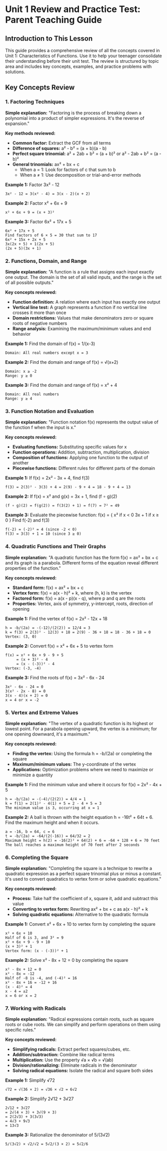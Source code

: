 # Unit 1 Review and Practice Test: Parent Teaching Guide

## Introduction to This Lesson

This guide provides a comprehensive review of all the concepts covered in Unit 1: Characteristics of Functions. Use it to help your teenager consolidate their understanding before their unit test. The review is structured by topic area and includes key concepts, examples, and practice problems with solutions.

## Key Concepts Review

### 1. Factoring Techniques

**Simple explanation:** "Factoring is the process of breaking down a polynomial into a product of simpler expressions. It's the reverse of expansion."

**Key methods reviewed:**
- **Common factor:** Extract the GCF from all terms
- **Difference of squares:** a² - b² = (a + b)(a - b)
- **Perfect square trinomial:** a² + 2ab + b² = (a + b)² or a² - 2ab + b² = (a - b)²
- **General trinomials:** ax² + bx + c
  - When a = 1: Look for factors of c that sum to b
  - When a ≠ 1: Use decomposition or trial-and-error methods

**Example 1:** Factor 3x² - 12
```
3x² - 12 = 3(x² - 4) = 3(x - 2)(x + 2)
```

**Example 2:** Factor x² + 6x + 9
```
x² + 6x + 9 = (x + 3)²
```

**Example 3:** Factor 6x² + 17x + 5
```
6x² + 17x + 5
Find factors of 6 × 5 = 30 that sum to 17
6x² + 15x + 2x + 5
3x(2x + 5) + 1(2x + 5)
(2x + 5)(3x + 1)
```

### 2. Functions, Domain, and Range

**Simple explanation:** "A function is a rule that assigns each input exactly one output. The domain is the set of all valid inputs, and the range is the set of all possible outputs."

**Key concepts reviewed:**
- **Function definition:** A relation where each input has exactly one output
- **Vertical line test:** A graph represents a function if no vertical line crosses it more than once
- **Domain restrictions:** Values that make denominators zero or square roots of negative numbers
- **Range analysis:** Examining the maximum/minimum values and end behavior

**Example 1:** Find the domain of f(x) = 1/(x-3)
```
Domain: All real numbers except x = 3
```

**Example 2:** Find the domain and range of f(x) = √(x+2)
```
Domain: x ≥ -2
Range: y ≥ 0
```

**Example 3:** Find the domain and range of f(x) = x² + 4
```
Domain: All real numbers
Range: y ≥ 4
```

### 3. Function Notation and Evaluation

**Simple explanation:** "Function notation f(x) represents the output value of the function f when the input is x."

**Key concepts reviewed:**
- **Evaluating functions:** Substituting specific values for x
- **Function operations:** Addition, subtraction, multiplication, division
- **Composition of functions:** Applying one function to the output of another
- **Piecewise functions:** Different rules for different parts of the domain

**Example 1:** If f(x) = 2x² - 3x + 4, find f(3)
```
f(3) = 2(3)² - 3(3) + 4 = 2(9) - 9 + 4 = 18 - 9 + 4 = 13
```

**Example 2:** If f(x) = x² and g(x) = 3x + 1, find (f ∘ g)(2)
```
(f ∘ g)(2) = f(g(2)) = f(3(2) + 1) = f(7) = 7² = 49
```

**Example 3:** Evaluate the piecewise function:
f(x) = {
  x² if x < 0
  3x + 1 if x ≥ 0
}
Find f(-2) and f(3)
```
f(-2) = (-2)² = 4 (since -2 < 0)
f(3) = 3(3) + 1 = 10 (since 3 ≥ 0)
```

### 4. Quadratic Functions and Their Graphs

**Simple explanation:** "A quadratic function has the form f(x) = ax² + bx + c and its graph is a parabola. Different forms of the equation reveal different properties of the function."

**Key concepts reviewed:**
- **Standard form:** f(x) = ax² + bx + c
- **Vertex form:** f(x) = a(x - h)² + k, where (h, k) is the vertex
- **Factored form:** f(x) = a(x - p)(x - q), where p and q are the roots
- **Properties:** Vertex, axis of symmetry, y-intercept, roots, direction of opening

**Example 1:** Find the vertex of f(x) = 2x² - 12x + 18
```
h = -b/(2a) = -(-12)/(2(2)) = 12/4 = 3
k = f(3) = 2(3)² - 12(3) + 18 = 2(9) - 36 + 18 = 18 - 36 + 18 = 0
Vertex: (3, 0)
```

**Example 2:** Convert f(x) = x² + 6x + 5 to vertex form
```
f(x) = x² + 6x + 9 - 9 + 5
     = (x + 3)² - 4
     = (x - (-3))² - 4
Vertex: (-3, -4)
```

**Example 3:** Find the roots of f(x) = 3x² - 6x - 24
```
3x² - 6x - 24 = 0
3(x² - 2x - 8) = 0
3(x - 4)(x + 2) = 0
x = 4 or x = -2
```

### 5. Vertex and Extreme Values

**Simple explanation:** "The vertex of a quadratic function is its highest or lowest point. For a parabola opening upward, the vertex is a minimum; for one opening downward, it's a maximum."

**Key concepts reviewed:**
- **Finding the vertex:** Using the formula h = -b/(2a) or completing the square
- **Maximum/minimum values:** The y-coordinate of the vertex
- **Applications:** Optimization problems where we need to maximize or minimize a quantity

**Example 1:** Find the minimum value and where it occurs for f(x) = 2x² - 4x + 5
```
h = -b/(2a) = -(-4)/(2(2)) = 4/4 = 1
k = f(1) = 2(1)² - 4(1) + 5 = 2 - 4 + 5 = 3
The minimum value is 3, occurring at x = 1
```

**Example 2:** A ball is thrown with the height equation h = -16t² + 64t + 6. Find the maximum height and when it occurs.
```
a = -16, b = 64, c = 6
t = -b/(2a) = -64/(2(-16)) = 64/32 = 2
Maximum height = h(2) = -16(2)² + 64(2) + 6 = -64 + 128 + 6 = 70 feet
The ball reaches a maximum height of 70 feet after 2 seconds
```

### 6. Completing the Square

**Simple explanation:** "Completing the square is a technique to rewrite a quadratic expression as a perfect square trinomial plus or minus a constant. It's used to convert quadratics to vertex form or solve quadratic equations."

**Key concepts reviewed:**
- **Process:** Take half the coefficient of x, square it, add and subtract this value
- **Converting to vertex form:** Rewriting ax² + bx + c as a(x - h)² + k
- **Solving quadratic equations:** Alternative to the quadratic formula

**Example 1:** Convert x² + 6x + 10 to vertex form by completing the square
```
x² + 6x + 10
Half of 6 is 3, and 3² = 9
x² + 6x + 9 - 9 + 10
(x + 3)² + 1
Vertex form: (x - (-3))² + 1
```

**Example 2:** Solve x² - 8x + 12 = 0 by completing the square
```
x² - 8x + 12 = 0
x² - 8x = -12
Half of -8 is -4, and (-4)² = 16
x² - 8x + 16 = -12 + 16
(x - 4)² = 4
x - 4 = ±2
x = 6 or x = 2
```

### 7. Working with Radicals

**Simple explanation:** "Radical expressions contain roots, such as square roots or cube roots. We can simplify and perform operations on them using specific rules."

**Key concepts reviewed:**
- **Simplifying radicals:** Extract perfect squares/cubes, etc.
- **Addition/subtraction:** Combine like radical terms
- **Multiplication:** Use the property √a × √b = √(ab)
- **Division/rationalizing:** Eliminate radicals in the denominator
- **Solving radical equations:** Isolate the radical and square both sides

**Example 1:** Simplify √72
```
√72 = √(36 × 2) = √36 × √2 = 6√2
```

**Example 2:** Simplify 2√12 + 3√27
```
2√12 + 3√27
= 2√(4 × 3) + 3√(9 × 3)
= 2(2√3) + 3(3√3)
= 4√3 + 9√3
= 13√3
```

**Example 3:** Rationalize the denominator of 5/(3√2)
```
5/(3√2) × √2/√2 = 5√2/(3 × 2) = 5√2/6
```
